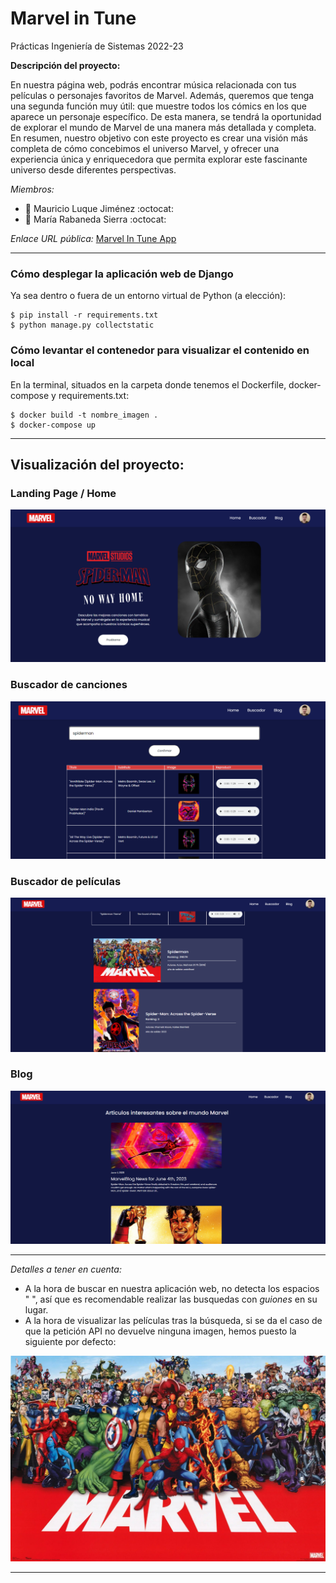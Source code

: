 # Marvel in Tune
Prácticas Ingeniería de Sistemas 2022-23

**Descripción del proyecto:** 

En nuestra página web, podrás encontrar música relacionada con tus películas o personajes favoritos de Marvel. Además, queremos que tenga una segunda función muy útil: que muestre todos los cómics en los que aparece un personaje específico. De esta manera, se tendrá la oportunidad de explorar el mundo de Marvel de una manera más detallada y completa.
En resumen, nuestro objetivo con este proyecto es crear una visión más completa de cómo concebimos el universo Marvel, y ofrecer una experiencia única y enriquecedora que permita explorar este fascinante universo desde diferentes perspectivas.

*Miembros:*

 * :bust_in_silhouette:   Mauricio Luque Jiménez     :octocat:     
 * :bust_in_silhouette:  María Rabaneda Sierra     :octocat:


*Enlace URL pública:*  [Marvel In Tune App](https://back-api-dot-single-nebula-380811.ey.r.appspot.com/)


-----
### Cómo desplegar la aplicación web de Django

Ya sea dentro o fuera de un entorno virtual de Python (a elección):

```
$ pip install -r requirements.txt
$ python manage.py collectstatic

```
### Cómo levantar el contenedor para visualizar el contenido en local

En la terminal, situados en la carpeta donde tenemos el Dockerfile, docker-compose y requirements.txt:

```
$ docker build -t nombre_imagen .
$ docker-compose up
```

-----

## Visualización del proyecto:

### Landing Page / Home

![Método UX](marvelintuneapp/static/images/landing-page.png)

### Buscador de canciones

![Método UX](marvelintuneapp/static/images/buscador.png)

### Buscador de películas

![Método UX](marvelintuneapp/static/images/buscador-2.png)

### Blog

![Método UX](marvelintuneapp/static/images/blog.png)

-----

*Detalles a tener en cuenta:*
* A la hora de buscar en nuestra aplicación web, no detecta los espacios " ", así que es recomendable realizar las busquedas con *guiones* en su lugar.
* A la hora de visualizar las películas tras la búsqueda, si se da el caso de que la petición API no devuelve ninguna imagen, hemos puesto la siguiente por defecto:

![Método UX](marvelintuneapp/static/images/marvel-characters.webp)

-----